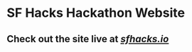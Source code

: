 # SF Hacks Hackathon Website

## Check out the site live at [_sfhacks.io_](http://sfhacks.io "SF Hacks")

